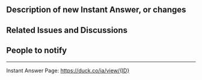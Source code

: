 <!-- Use the appropriate format for your Pull Request title:

    For a Bug Fix:
    {IA Name}: {Description of change}

    For a New Instant Answer:
    New {IA Name} Fathead

    For anything else:
    {Tests/Docs/Other}: {Short Description} -->


## Description of new Instant Answer, or changes
<!-- What does this new Instant Answer do? What changes does this PR introduce? -->


## Related Issues and Discussions
<!--  Link related issues here to automatically close them when PR is merged
      E.g. "Fixes #1234" -->


## People to notify
<!-- Please @mention any relevant people/organizations here: -->

<!-- DO NOT REMOVE -->
---

<!-- The Instant Answer ID can be found by clicking the `?` icon beside the Instant Answer result on DuckDuckGo.com -->
Instant Answer Page: https://duck.co/ia/view/{ID}
<!-- FILL THIS IN:                           ^^^^ -->
